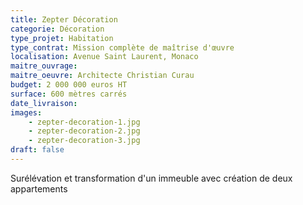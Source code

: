 ```yaml
---
title: Zepter Décoration
categorie: Décoration
type_projet: Habitation
type_contrat: Mission complète de maîtrise d'œuvre
localisation: Avenue Saint Laurent, Monaco
maitre_ouvrage:
maitre_oeuvre: Architecte Christian Curau
budget: 2 000 000 euros HT
surface: 600 mètres carrés
date_livraison:
images:
    - zepter-decoration-1.jpg
    - zepter-decoration-2.jpg
    - zepter-decoration-3.jpg
draft: false
---
```

Surélévation et transformation d'un immeuble avec création de deux appartements
